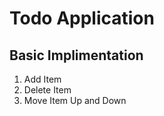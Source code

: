 <h1>Todo Application</h1>

<h2>Basic Implimentation</h2>
<ol>
  <li>Add Item</li>
   <li>Delete Item</li>
   <li>Move Item Up and Down</li>
</ol>

